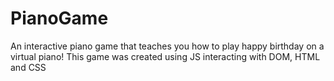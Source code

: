 # PianoGame
An interactive piano game that teaches you how to play happy birthday on a virtual piano!
This game was created using JS interacting with DOM, HTML and CSS
